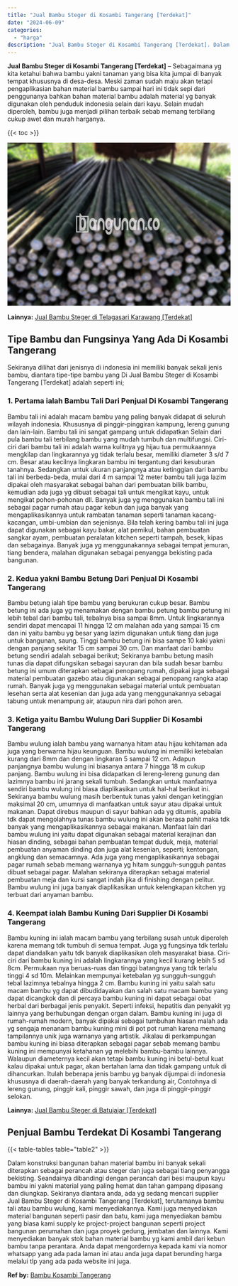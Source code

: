 ```yaml
---
title: "Jual Bambu Steger di Kosambi Tangerang [Terdekat]"
date: "2024-06-09"
categories: 
  - "harga"
description: "Jual Bambu Steger di Kosambi Tangerang [Terdekat]. Dalam konstruksi bangunan bahan material bambu ini banyak sekali diterapkan sebagai perancah atau steger d..."
---
```


**Jual Bambu Steger di Kosambi Tangerang \[Terdekat\]** – Sebagaimana yg kita ketahui bahwa bambu yakni tanaman yang bisa kita jumpai di banyak tempat khususnya di desa-desa. Meski zaman sudah maju akan tetapi pengaplikasian bahan material bambu sampai hari ini tidak sepi dari penggunanya bahkan bahan material bambu adalah material yg banyak digunakan oleh penduduk indonesia selain dari kayu. Selain mudah diperoleh, bambu juga menjadi pilihan terbaik sebab memang terbilang cukup awet dan murah harganya.

{{< toc >}}

![Jual Bambu Steger di Kosambi Tangerang [Terdekat]](/images/jual-bambu-tali-03.png)

**Lainnya:** [Jual Bambu Steger di Telagasari Karawang \[Terdekat\]](https://bambu.bangunan.co/jual-bambu-steger-di-telagasari-karawang-terdekat/)

## Tipe Bambu dan Fungsinya Yang Ada Di Kosambi Tangerang

Sekiranya dilihat dari jenisnya di indonesia ini memiliki banyak sekali jenis bambu, diantara tipe-tipe bambu yang Di Jual Bambu Steger di Kosambi Tangerang \[Terdekat\] adalah seperti ini;

### 1\. Pertama ialah Bambu Tali Dari Penjual Di Kosambi Tangerang

Bambu tali ini adalah macam bambu yang paling banyak didapat di seluruh wilayah indonesia. Khususnya di pinggir-pinggiran kampung, lereng gunung dan lain-lain. Bambu tali ini sangat gampang untuk didapatkan Selain dari pula bambu tali terbilang bambu yang mudah tumbuh dan multifungsi. Ciri-ciri dari bambu tali ini adalah warna kulitnya yg hijau tua permukaannya mengkilap dan lingkarannya yg tidak terlalu besar, memiliki diameter 3 s/d 7 cm. Besar atau kecilnya lingkaran bambu ini tergantung dari kesuburan tanahnya. Sedangkan untuk ukuran panjangnya atau ketinggian dari bambu tali ini berbeda-beda, mulai dari 4 m sampai 12 meter bambu tali juga lazim dipakai oleh masyarakat sebagai bahan dari pembuatan bilik bambu, kemudian ada juga yg dibuat sebagai tali untuk mengikat kayu, untuk mengikat pohon-pohonan dll. Banyak juga yg menggunakan bambu tali ini sebagai pagar rumah atau pagar kebun dan juga banyak yang mengaplikasikannya untuk rambatan tanaman seperti tanaman kacang-kacangan, umbi-umbian dan sejenisnya. Bila telah kering bambu tali ini juga dapat digunakan sebagai kayu bakar, alat pemikul, bahan pembuatan sangkar ayam, pembuatan peralatan kitchen seperti tampah, besek, kipas dan sebagainya. Banyak juga yg menggunakannya sebagai tempat jemuran, tiang bendera, malahan digunakan sebagai penyangga bekisting pada bangunan.

### 2\. Kedua yakni Bambu Betung Dari Penjual Di Kosambi Tangerang

Bambu betung ialah tipe bambu yang berukuran cukup besar. Bambu betung ini ada juga yg menamakan dengan bambu petung bambu petung ini lebih tebal dari bambu tali, tebalnya bisa sampai 8mm. Untuk lingkarannya sendiri dapat mencapai 11 hingga 12 cm malahan ada yang sampai 15 cm dan ini yaitu bambu yg besar yang lazim digunakan untuk tiang dan juga untuk bangunan, saung. Tinggi bambu betung ini bisa sampe 10 kaki yakni dengan panjang sekitar 15 cm sampai 30 cm. Dan manfaat dari bambu betung sendiri adalah sebagai berikut; Sekiranya bambu betung masih tunas dia dapat difungsikan sebagai sayuran dan bila sudah besar bambu betung ini umum diterapkan sebagai penopang rumah, dipakai juga sebagai material pembuatan gazebo atau digunakan sebagai penopang rangka atap rumah. Banyak juga yg menggunakan sebagai material untuk pembuatan lesehan serta alat kesenian dan juga ada yang menggunakannya sebagai tabung untuk menampung air, ataupun nira dari pohon aren.

### 3\. Ketiga yaitu Bambu Wulung Dari Supplier Di Kosambi Tangerang

Bambu wulung ialah bambu yang warnanya hitam atau hijau kehitaman ada juga yang berwarna hijau keunguan. Bambu wulung ini memiliki ketebalan kurang dari 8mm dan dengan lingkaran 5 sampai 12 cm. Adapun panjangnya bambu wulung ini biasanya antara 7 hingga 18 m cukup panjang. Bambu wulung ini bisa didapatkan di lereng-lereng gunung dan lazimnya bambu ini jarang sekali tumbuh. Sedangkan untuk manfaatnya sendiri bambu wulung ini biasa diaplikasikan untuk hal-hal berikut ini. Sekiranya bambu wulung masih berbentuk tunas yakni dengan ketinggian maksimal 20 cm, umumnya di manfaatkan untuk sayur atau dipakai untuk makanan. Dapat direbus maupun di sayur bahkan ada yg ditumis, apabila tdk dapat mengolahnya tunas bambu wulung ini akan berasa pahit maka tdk banyak yang mengaplikasikannya sebagai makanan. Manfaat lain dari bambu wulung ini yaitu dapat digunakan sebagai material kerajinan dan hiasan dinding, sebagai bahan pembuatan tempat duduk, meja, material pembuatan anyaman dinding dan juga alat kesenian, seperti; kentongan, angklung dan semacamnya. Ada juga yang mengaplikasikannya sebagai pagar rumah sebab memang warnanya yg hitam sungguh-sungguh pantas dibuat sebagai pagar. Malahan sekiranya diterapkan sebagai material pembuatan meja dan kursi sangat indah jika di finishing dengan pelitur. Bambu wulung ini juga banyak diaplikasikan untuk kelengkapan kitchen yg terbuat dari anyaman bambu.

### 4\. Keempat ialah Bambu Kuning Dari Supplier Di Kosambi Tangerang

Bambu kuning ini ialah macam bambu yang terbilang susah untuk diperoleh karena memang tdk tumbuh di semua tempat. Juga yg fungsinya tdk terlalu dapat diandalkan yaitu tdk banyak diaplikasikan oleh masyarakat biasa. Ciri-ciri dari bambu kuning ini adalah lingkarannya yang kecil kurang lebih 5 sd 8cm. Permukaan nya beruas-ruas dan tinggi batangnya yang tdk terlalu tinggi 4 sd 10m. Melainkan mempunyai ketebalan yg sungguh-sungguh tebal lazimnya tebalnya hingga 2 cm. Bambu kuning ini yaitu salah satu macam bambu yg dapat dibudidayakan dan salah satu macam bambu yang dapat dicangkok dan di percaya bambu kuning ini dapat sebagai obat herbal dari berbagai jenis penyakit. Seperti infeksi, hepatitis dan penyakit yg lainnya yang berhubungan dengan organ dalam. Bambu kuning ini juga di rumah-rumah modern, banyak dipakai sebagai tumbuhan hiasan malah ada yg sengaja menanam bambu kuning mini di pot pot rumah karena memang tampilannya unik juga warnanya yang artistik. Jikalau di perkampungan bambu kuning ini biasa diterapkan sebagai pagar sebab memang bambu kuning ini mempunyai ketahanan yg melebihi bambu-bambu lainnya. Walaupun diameternya kecil akan tetapi bambu kuning ini betul-betul kuat kalau dipakai untuk pagar, akan bertahan lama dan tidak gampang untuk di dihancurkan. Itulah beberapa jenis bambu yg banyak dijumpai di indonesia khususnya di daerah-daerah yang banyak terkandung air, Contohnya di lereng gunung, pinggir kali, pinggir sawah, dan juga di pinggir-pinggir selokan.

**Lainnya:** [Jual Bambu Steger di Batujajar \[Terdekat\]](https://bambu.bangunan.co/jual-bambu-steger-di-batujajar-terdekat/)

## Penjual Bambu Terdekat Di Kosambi Tangerang

{{< table-tables table="table2" >}}

Dalam konstruksi bangunan bahan material bambu ini banyak sekali diterapkan sebagai perancah atau steger dan juga sebagai tiang penyangga bekisting. Seandainya dibandingi dengan perancah dari besi maupun kayu bambu ini yakni material yang paling hemat dan tahan gampang dipasang dan diungkap. Sekiranya diantara anda, ada yg sedang mencari supplier Jual Bambu Steger di Kosambi Tangerang \[Terdekat\], terutamanya bambu tali atau bambu wulung, kami menyediakannya. Kami juga menyediakan material bangunan seperti pasir dan batu, kami juga menyediakan bambu yang biasa kami supply ke project-project bangunan seperti project bangunan perumahan dan juga proyek gedung, jembatan dan lainnya. Kami menyediakan banyak stok bahan material bambu yg kami ambil dari kebun bambu tanpa perantara. Anda dapat mengordernya kepada kami via nomor whatsapp yang ada pada laman ini atau anda juga dapat berunding harga melalui tlp yang ada pada website ini juga.

**Ref by:** [Bambu Kosambi Tangerang](https://id.wikipedia.org/wiki/Bambu)
